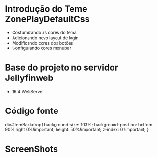 # Introdução do Teme ZonePlayDefaultCss
- Costumizando as cores do tema
- Adicionando novo layout de login
- Modificando cores dos botões
- Configurando cores menubar

# Base do projeto no servidor Jellyfinweb
- 16.4 WebServer

# Código fonte 

  div#itemBackdrop{
    background-size: 103%;
    background-position: bottom 90% right 0%!important;
    height: 50%!important;
    z-index: 0 !important;
  }


# ScreenShots


